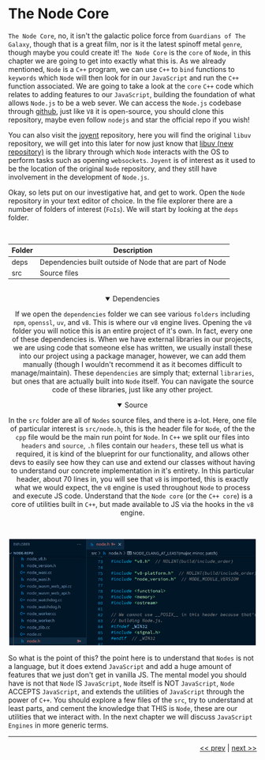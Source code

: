# The Node Core

`The Node Core`, no, it isn't the galactic police force from `Guardians of The Galaxy`, though that is a great film, nor is it the latest spinoff metal `genre`, though maybe you could create it! `The Node Core` is the `core` of `Node`, in this chapter we are going to get into exactly what this is. As we already mentioned, `Node` is a `C++` program, we can use `C++` to `bind` functions to `keywords` which `Node` will then look for in our `JavaScript` and run the `C++` function associated. We are going to take a look at the `core` `C++` code which relates to adding features to our `JavaScript`, building the foundation of what allows `Node.js` to be a web sever. We can access the `Node.js` codebase through [github](https://github.com/nodejs/node), just like `V8` it is open-source, you should clone this repository, maybe even follow `nodejs` and star the official repo if you wish!

You can also visit the [joyent](https://github.com/joyent) repository, here you will find the original `libuv` repository, we will get into this later for now just know that [libuv (new repository)](https://github.com/libuv) is the library through which `Node` interacts with the OS to perform tasks such as opening `websockets`. `Joyent` is of interest as it used to be the location of the original `Node` repository, and they still have involvement in the development of `Node.js`.

Okay, so lets put on our investigative hat, and get to work. Open the `Node` repository in your text editor of choice. In the file explorer there are a number of folders of interest (`FoIs`). We will start by looking at the `deps` folder.

<br />

| Folder | Description |
| --- | --- |
| deps | Dependencies built outside of Node that are part of Node |
| src | Source files |

<br />


<div align="center">

<details open>
<summary>Dependencies</summary>

If we open the `dependencies` folder we can see various `folders` including `npm`, `openssl`, `uv`, and `v8`. This is where our `v8` engine lives. Opening the `v8` folder you will  notice this is an entire project of it's own. In fact, every one of these dependencies is. When we have external libraries in our projects, we are using code that someone else has written, we usually install these into our project using a package manager, however, we can add them manually (though I wouldn't recommend it as it becomes difficult to manage/maintain). These `dependencies` are simply that; external `libraries`, but ones that are actually built into `Node` itself. You can navigate the source code of these libraries, just like any other project.

</details>

<details open>
<summary>Source</summary>

In the `src` folder are all of `Nodes` source files, and there is a-lot. Here, one file of particular interest is `src/node.h`, this is the header file for `Node`, of the the `cpp` file would be the main run point for `Node`. In `C++` we split our files into `headers` and `source`, `.h` files contain our `headers`, these tell us what is required, it is kind of the blueprint for our functionality, and allows other devs to easily see how they can use and extend our classes without having to understand our concrete implementation in it's entirety. In this particular header, about 70 lines in, you will see that `v8` is imported, this is exactly what we would expect, the `v8` engine is used throughout `Node` to process and execute JS code. Understand that the `Node core` (or the `C++ core`) is a core of utilities built in `C++`, but made available to JS via the hooks in the `v8` engine.

<br />

<div style="width: 500px">

![Node Header](../images/nodeh.png)
</div>


</details>

</div>

So what is the point of this? the point here is to understand that `Nodes` is not a language, but it does extend `JavaScript` and add a huge amount of features that we just don't get in vanilla JS. The mental model you should have is not that `Node` IS `JavaScript`, `Node` itself is NOT `JavaScript`, `Node` ACCEPTS `JavaScript`, and extends the utilities of `JavaScript` through the power of `C++`. You should explore a few files of the `src`, try to understand at least parts, and cement the knowledge that THIS is `Node`, these are our utilities that we interact with. In the next chapter we will discuss `JavaScript Engines` in more generic terms.

___

<div align="right">

[<< prev](./2_node.md) | [next >>](./4_engines.md)